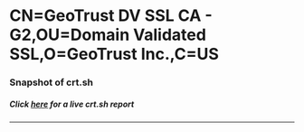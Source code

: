 # CN=GeoTrust DV SSL CA - G2,OU=Domain Validated SSL,O=GeoTrust Inc.,C=US
### Snapshot of crt.sh
##### Click [here](https://crt.sh/?q=Serial_3FA1BB21848BD91671B734E1F08EAA3C) for a live crt.sh report

---
